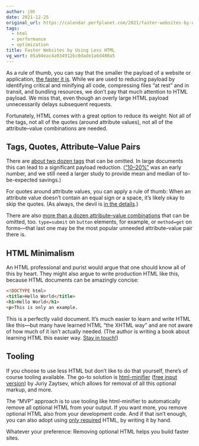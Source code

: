 ```yaml
---
author: j9t
date: 2021-12-25
original_url: https://calendar.perfplanet.com/2021/faster-websites-by-using-less-html/
tags:
  - html
  - performance
  - optimization
title: Faster Websites by Using Less HTML
vg_wort: 05a94eac4a934912bc0dade1a6d480a5
---
```

As a rule of thumb, you can say that the smaller the payload of a website or application, [the faster it is](https://meiert.com/en/blog/html-performance/). While we are used to reducing payload by identifying critical and minifying all code, compressing files “at rest” and in transit, and bundling resources, we don’t pay that much attention to HTML payload. We miss that, even though an overly large HTML payload unnecessarily delays subsequent requests.

Fortunately, HTML comes with a great option to reduce its weight: Not all of the tags, not all of the quotes (around attribute values), not all of the attribute–value combinations are needed.

## Tags, Quotes, Attribute–Value Pairs

There are [about two dozen tags](https://meiert.com/en/blog/optional-html/#toc-tags) that can be omitted. In large documents this can lead to a significant payload reduction. ([“10–20%”](https://web.archive.org/web/20090628095100/http://code.google.com/speed/articles/optimizing-html.html) was an early number, and we still need a larger study to provide mean and median of to-be-expected savings.)

For quotes around attribute values, you can apply a rule of thumb: When an attribute value doesn’t contain an equal sign or a space, it’s likely okay to skip the quotes. (As always, the devil is [in the details](https://html.spec.whatwg.org/multipage/parsing.html#attribute-name-state).)

There are also [more than a dozen attribute–value combinations](https://meiert.com/en/blog/optional-html/#toc-attribute-values) that can be omitted, too. `type=submit` on `button` elements, for example, or `method=get` on forms—that last one may be the most popular unneeded attribute–value pair there is.

## HTML Minimalism

An HTML professional and purist would argue that one should know all of this by heart. They might also argue to write production HTML like this, because HTML documents can be amazingly concise:

```html
<!DOCTYPE html>
<title>Hello World</title>
<h1>Hello World</h1>
<p>This is only an example.
```

This is a perfectly valid document. It’s much easier to learn and write HTML like this—but many have learned HTML “the XHTML way” and are not aware of how much of it isn’t actually needed. (The author is writing a book about learning HTML this easier way. [Stay in touch!](https://twitter.com/j9t))

## Tooling

If you choose to use less HTML but don’t like to do that yourself, there’s of course tooling available. The go-to solution is [html-minifier](https://www.npmjs.com/package/html-minifier) ([free input version](https://kangax.github.io/html-minifier/)) by Juriy Zaytsev, which allows for removal of all this optional markup, and more.

The “MVP” approach is to use tooling like html-minifier to automatically remove all optional HTML from your output. If you want more, you remove optional HTML also from your development code. And if that isn’t enough, you can also adopt using [only required](https://meiert.com/en/blog/the-ways-of-writing-html/#toc-required-only) HTML, by writing it by hand.

Whatever your preference: Removing optional HTML helps you build faster sites.